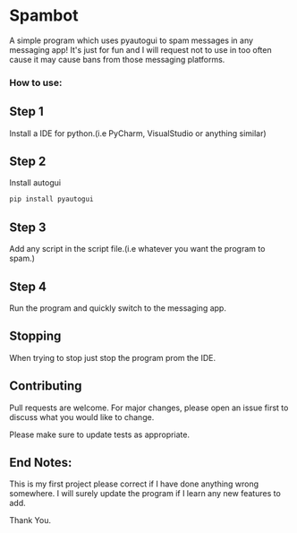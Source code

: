 # Spambot
A simple program which uses pyautogui to spam messages in any messaging app! It's just for fun and I will request not to use in too often cause it may cause bans from those messaging platforms. 

### How to use:

## Step 1 
Install a IDE for python.(i.e PyCharm, VisualStudio or anything similar)

## Step 2
Install autogui
```cmd 
pip install pyautogui
```
## Step 3
Add any script in the script file.(i.e whatever you want the program to spam.)

## Step 4
Run the program and quickly switch to the messaging app.

## Stopping
When trying to stop just stop the program prom the IDE.


## Contributing
Pull requests are welcome. For major changes, please open an issue first to discuss what you would like to change.

Please make sure to update tests as appropriate.

## End Notes:
This is my first project please correct if I have done anything wrong somewhere.
I will surely update the program if I learn any new features to add.

Thank You.
